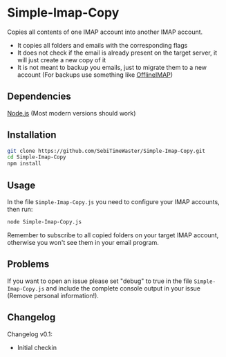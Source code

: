# Simple-Imap-Copy

Copies all contents of one IMAP account into another IMAP account.

-   It copies all folders and emails with the corresponding flags
-   It does not check if the email is already present on the target server, it will just create a new copy of it
-   It is not meant to backup you emails, just to migrate them to a new account (For backups use something like [OfflineIMAP](http://www.offlineimap.org))

## Dependencies

[Node.js](https://nodejs.org/en/) (Most modern versions should work)

## Installation

```Bash
git clone https://github.com/SebiTimeWaster/Simple-Imap-Copy.git
cd Simple-Imap-Copy
npm install
```

## Usage

In the file `Simple-Imap-Copy.js` you need to configure your IMAP accounts, then run:

```Bash
node Simple-Imap-Copy.js
```

Remember to subscribe to all copied folders on your target IMAP account, otherwise you won't see them in your email program.

## Problems

If you want to open an issue please set "debug" to true in the file `Simple-Imap-Copy.js` and include the complete console output in your issue (Remove personal information!).

## Changelog

Changelog v0.1:

-   Initial checkin
